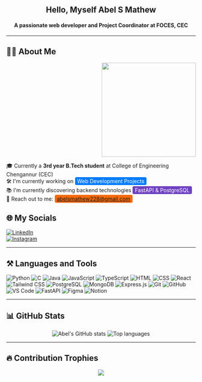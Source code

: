 <h2 align="center">Hello, Myself Abel S Mathew</h2>
<h4 align="center">A passionate web developer and Project Coordinator at FOCES, CEC</h4>

---

## 🧑‍💻 About Me

<p align="right">
  <img src="https://i.pinimg.com/originals/e3/36/4d/e3364d47d76500e9be0ec05fb74896a2.gif" width="250px"/>
</p>

🎓 Currently a **3rd year B.Tech student** at College of Engineering Chengannur (CEC)  
🛠️ I'm currently working on <span style="background:#007bff;color:white;padding:2px 6px;border-radius:4px;">Web Development Projects</span>  
📚 I'm currently discovering backend technologies <span style="background:#6f42c1;color:white;padding:2px 6px;border-radius:4px;"> FastAPI & PostgreSQL</span>  
📧 Reach out to me: <span style="background:#f66a0a;color:white;padding:2px 6px;border-radius:4px;">abelsmathew228@gmail.com</span>  

## 🌐 My Socials

[![LinkedIn](https://img.shields.io/badge/-LinkedIn-blue?style=flat&logo=linkedin)](https://linkedin.com/in/your-profile)  
[![Instagram](https://img.shields.io/badge/-Instagram-E4405F?style=flat&logo=instagram&logoColor=white)](https://instagram.com/your-profile)

---

## ⚒️ Languages and Tools

<p align="left">
  <img src="https://img.icons8.com/color/48/000000/python.png" title="Python"/>
  <img src="https://img.icons8.com/color/48/000000/c-programming.png" title="C"/>
  <img src="https://img.icons8.com/color/48/000000/java-coffee-cup-logo.png" title="Java"/>
  <img src="https://img.icons8.com/color/48/000000/javascript.png" title="JavaScript"/>
  <img src="https://img.icons8.com/color/48/000000/typescript.png" title="TypeScript"/>
  <img src="https://img.icons8.com/color/48/000000/html-5--v1.png" title="HTML"/>
  <img src="https://img.icons8.com/color/48/000000/css3.png" title="CSS"/>
  <img src="https://img.icons8.com/plasticine/48/000000/react.png" title="React"/>
  <img src="https://img.icons8.com/color/48/tailwindcss.png" title="Tailwind CSS"/>
  <img src="https://img.icons8.com/color/48/000000/postgreesql.png" title="PostgreSQL"/>
  <img src="https://img.icons8.com/external-tal-revivo-color-tal-revivo/48/external-mongodb-a-cross-platform-document-oriented-database-program-logo-color-tal-revivo.png" title="MongoDB"/>
  <img src="https://img.icons8.com/windows/48/000000/express-js.png" title="Express.js"/>
  <img src="https://img.icons8.com/color/48/000000/git.png" title="Git"/>
  <img src="https://img.icons8.com/ios-glyphs/48/000000/github.png" title="GitHub"/>
  <img src="https://img.icons8.com/color/48/000000/visual-studio-code-2019.png" title="VS Code"/>
  <img src="https://img.icons8.com/color/48/fastapi.png" title="FastAPI"/>
  <img src="https://img.icons8.com/color/48/figma--v1.png" title="Figma"/>
  <img src="https://img.icons8.com/ios-filled/48/000000/notion.png" title="Notion"/>
</p>


---

## 📊 GitHub Stats

<p align="center">
  <img src="https://github-readme-stats.vercel.app/api?username=Abel2281&show_icons=true&theme=tokyonight" alt="Abel's GitHub stats" />
  <img src="https://github-readme-stats.vercel.app/api/top-langs/?username=Abel2281&layout=compact&theme=tokyonight" alt="Top languages" />
</p>

---

## 🔥 Contribution Trophies

<p align="center">
  <img src="https://github-profile-trophy.vercel.app/?username=your-username&theme=darkhub" />
</p>
